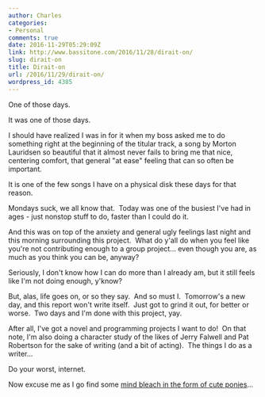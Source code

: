 ```yaml
---
author: Charles
categories:
- Personal
comments: true
date: 2016-11-29T05:29:09Z
link: http://www.bassitone.com/2016/11/28/dirait-on/
slug: dirait-on
title: Dirait-on
url: /2016/11/29/dirait-on/
wordpress_id: 4385
---
```


One of those days.

It was one of those days.

I should have realized I was in for it when my boss asked me to do something right at the beginning of the titular track, a song by Morton Lauridsen so beautiful that it almost never fails to bring me that nice, centering comfort, that general "at ease" feeling that can so often be important.

It is one of the few songs I have on a physical disk these days for that reason.

Mondays suck, we all know that.  Today was one of the busiest I've had in ages - just nonstop stuff to do, faster than I could do it.

And this was on top of the anxiety and general ugly feelings last night and this morning surrounding this project.  What do y'all do when you feel like you're not contributing enough to a group project... even though you are, as much as you think you can be, anyway?

Seriously, I don't know how I can do more than I already am, but it still feels like I'm not doing enough, y'know?

But, alas, life goes on, or so they say.  And so must I.  Tomorrow's a new day, and this report won't write itself.  Just got to grind it out, for better or worse.  Two days and I'm done with this project, yay.

After all, I've got a novel and programming projects I want to do!  On that note, I'm also doing a character study of the likes of Jerry Falwell and Pat Robertson for the sake of writing (and a bit of acting).  The things I do as a writer...



Do your worst, internet.



Now excuse me as I go find some [mind bleach in the form of cute ponies](http://www.ponymindbleach.com/)...
